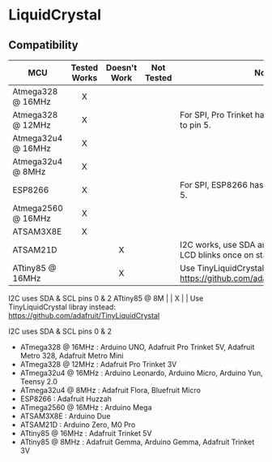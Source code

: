 # LiquidCrystal
<!-- START COMPATIBILITY TABLE -->

## Compatibility

MCU               | Tested Works | Doesn't Work | Not Tested  | Notes
----------------- | :----------: | :----------: | :---------: | -----
Atmega328 @ 16MHz |      X       |             |            | 
Atmega328 @ 12MHz |      X       |             |            | For SPI, Pro Trinket has no pin 2, can move to pin 5.
Atmega32u4 @ 16MHz |      X       |             |            | 
Atmega32u4 @ 8MHz |      X       |             |            | 
ESP8266           |      X       |             |            | For SPI, ESP8266 has no pin 3, moved to pin 5.
Atmega2560 @ 16MHz |      X       |             |            | 
ATSAM3X8E         |      X       |             |            | 
ATSAM21D          |             |      X       |            | I2C works, use SDA and SCL pins. For SPI, LCD blinks once on start up.
ATtiny85 @ 16MHz  |             |      X       |            | Use TinyLiquidCrystal libray instead: https://github.com/adafruit/TinyLiquidCrystal

I2C uses SDA &amp; SCL pins 0 &amp; 2
ATtiny85 @ 8M     |             |      X       |            | Use TinyLiquidCrystal libray instead: https://github.com/adafruit/TinyLiquidCrystal

I2C uses SDA &amp; SCL pins 0 &amp; 2

  * ATmega328 @ 16MHz : Arduino UNO, Adafruit Pro Trinket 5V, Adafruit Metro 328, Adafruit Metro Mini
  * ATmega328 @ 12MHz : Adafruit Pro Trinket 3V
  * ATmega32u4 @ 16MHz : Arduino Leonardo, Arduino Micro, Arduino Yun, Teensy 2.0
  * ATmega32u4 @ 8MHz : Adafruit Flora, Bluefruit Micro
  * ESP8266 : Adafruit Huzzah
  * ATmega2560 @ 16MHz : Arduino Mega
  * ATSAM3X8E : Arduino Due
  * ATSAM21D : Arduino Zero, M0 Pro
  * ATtiny85 @ 16MHz : Adafruit Trinket 5V
  * ATtiny85 @ 8MHz : Adafruit Gemma, Arduino Gemma, Adafruit Trinket 3V

<!-- END COMPATIBILITY TABLE -->
